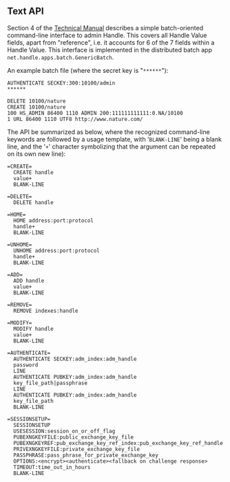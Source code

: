 ## Text API ##

Section 4 of the [Technical Manual](http://www.handle.net/tech_manual/Handle_Technical_Manual.pdf|Handle) describes a simple batch-oriented command-line interface to admin Handle. This covers all Handle Value fields, apart from "reference", i.e. it accounts for 6 of the 7 fields within a Handle Value. This interface is implemented in the distributed batch app `net.handle.apps.batch.GenericBatch`.

An example batch file (where the secret key is "`******`"):
```
AUTHENTICATE SECKEY:300:10100/admin
******

DELETE 10100/nature
CREATE 10100/nature
100 HS_ADMIN 86400 1110 ADMIN 200:111111111111:0.NA/10100
1 URL 86400 1110 UTF8 http://www.nature.com/

```

The API be summarized as below, where the recognized command-line keywords are followed by a usage template, with '`BLANK-LINE`' being a blank line, and the '`+`' character symbolizing that the argument can be repeated on its own new line):

```
=CREATE=
  CREATE handle
  value+
  BLANK-LINE

=DELETE=
  DELETE handle

=HOME=
  HOME address:port:protocol
  handle+
  BLANK-LINE

=UNHOME=
  UNHOME address:port:protocol
  handle+
  BLANK-LINE

=ADD=
  ADD handle
  value+
  BLANK-LINE

=REMOVE=
  REMOVE indexes:handle

=MODIFY=
  MODIFY handle
  value+
  BLANK-LINE

=AUTHENTICATE=
  AUTHENTICATE SECKEY:adm_index:adm_handle
  password
  LINE
  AUTHENTICATE PUBKEY:adm_index:adm_handle
  key_file_path|passphrase
  LINE
  AUTHENTICATE PUBKEY:adm_index:adm_handle
  key_file_path
  BLANK-LINE

=SESSIONSETUP=
  SESSIONSETUP
  USESESSION:session_on_or_off_flag
  PUBEXNGKEYFILE:public_exchange_key_file
  PUBEXNGKEYREF:pub_exchange_key_ref_index:pub_exchange_key_ref_handle
  PRIVEXNGKEYFILE:private_exchange_key_file
  PASSPHRASE:pass_phrase_for_private_exchange_key
  OPTIONS:<encrypt><authenticate><fallback on challenge response>
  TIMEOUT:time_out_in_hours
  BLANK-LINE
```